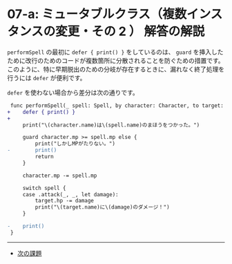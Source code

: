 # 07-a: ミュータブルクラス（複数インスタンスの変更・その 2 ） 解答の解説

`performSpell` の最初に `defer { print() }` をしているのは、 `guard` を挿入したために改行のためのコードが複数箇所に分散されることを防ぐための措置です。このように、特に早期脱出のための分岐が存在するときに、漏れなく終了処理を行うには `defer` が便利です。

`defer` を使わない場合から差分は次の通りです。

```diff
 func performSpell(_ spell: Spell, by character: Character, to target: Character) {
+    defer { print() }
+
     print("\(character.name)は\(spell.name)のまほうをつかった。")

     guard character.mp >= spell.mp else {
         print("しかしMPがたりない。")
-        print()
         return
     }

     character.mp -= spell.mp

     switch spell {
     case .attack(_, _, let damage):
         target.hp -= damage
         print("\(target.name)に\(damage)のダメージ！")
     }

-    print()
 }
```

---

- [次の課題](07-c.md)

